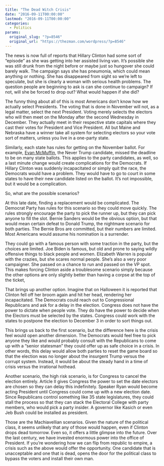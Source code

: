 ```yaml
---
title: "The Dead Witch Crisis"
date: "2016-09-11T00:00:00"
lastmod: "2016-09-11T00:00:00"
categories:
  - Politics
params:
  original_slug: "?p=8546"
  original_url: "https://thezman.com/wordpress/?p=8546"
---
```


The news is now full of reports that Hillary Clinton had some sort of
“episode” as she was getting into her assisted living van. It’s possible
she was still drunk from the night before or maybe just so hungover she
could barely walk. The campaign says she has pneumonia, which could mean
anything or nothing. She has disappeared from sight so we’re left to
speculate, but she is clearly a woman with serious health problems. The
question people are beginning to ask is can she continue to campaign? If
not, will she be forced to drop out? What would happen if she did?

The funny thing about all of this is most Americans don’t know how we
actually select Presidents. The voting that is done in November will
not, as a legal matter, select the next President. Voting merely selects
the electors who will then meet on the Monday after the second Wednesday
in December. They actually meet in their respective state capitals where
they cast their votes for President and Vice President. All but Maine
and Nebraska have a winner take all system for selecting electors so
your vote sort of matters, unless you live in a one-party state.

Similarly, each state has rules for getting on the November ballot. For
example, [Evan
McMuffin](https://www.nationalreview.com/sites/default/files/evan-mcmullin-nr-b.jpg),
the Never Trump candidate, missed the deadline to be on many state
ballots. This applies to the party candidates, as well, so a last minute
change would create complications for the Democrats. If Hillary Clinton
was suddenly incapacitated or simply quit the race, the Democrats would
have a problem. They would have to go to court in some states to have
their new candidate listed on the ballot. It’s not impossible, but it
would be a complication.

So, what are the possible scenarios?

At this late date, finding a replacement would be complicated. The
Democrat Party has rules for this scenario so they could move quickly.
The rules strongly encourage the party to pick the runner up, but they
can pick anyone to fill the slot. Bernie Sanders would be the
obvious option, but that would mean certain defeat to Donald Trump, the
nightmare scenario for both parties. The Bernie Bros are committed, but
their numbers are limited. Most Americans would assume his nomination is
a surrender.

They could go with a famous person with some traction in the party, but
the choices are limited. Joe Biden is famous, but old and prone to
saying wildly offensive things to black people and women. Elizabeth
Warren is popular with the crazies, but she scares normal people. She’s
also a very poor campaigner. She passed on a chance to run and passed on
the VP spot. This makes forcing Clinton aside a troublesome scenario
simply because the other options are only slightly better than having a
corpse at the top of the ticket,

That brings up another option. Imagine that on Halloween it is reported
that Clinton fell off her broom again and hit her head, rendering her
incapacitated. The Democrats could reach out to Congressional
Republicans and ask for a delay in the election. Congress does not have
the power to dictate when people vote. They do have the power to decide
when the Electors must be selected by the states. Congress could work
with the states to postpone the election to December 3 in order to sort
things out.

This brings us back to the first scenario, but the difference here is
the crisis feel would open another dimension. The Democrats would feel
free to pick anyone they like and would probably consult with the
Republicans to come up with a “senior statesman” they could offer up as
safe choice in a crisis. In other words, this delay would allow both
parties to reset the game board so that the election was no longer about
the insurgent Trump versus the corrupt system. Instead, it would be
about the steady hand in a time of crisis versus the irrational hothead.

Another scenario, the high risk scenario, is for Congress to cancel the
election entirely. Article II gives Congress the power to set the date
electors are chosen so they can delay this indefinitely. Speaker Ryan
would become acting President until Congress could come up with a new
election date. Since Republicans control something like 35 state
legislatures, they could stall the process so that they can stack the
Electoral College with party members, who would pick a party insider. A
governor like Kasich or even Jeb Bush could be installed as president.

Those are the Machiavellian scenarios. Given the nature of the political
class, it seems unlikely that any of those would happen, even if Clinton
drops dead tomorrow. Even so, it offers a little glimpse into the
future. Over the last century, we have invested enormous power into the
office of President. If you’re wondering how we can flip from republic
to empire, a crisis such as the above would offer the opportunity. One
candidate that is unacceptable and one that is dead, opens the door
for the political class to bypass the voters and install their own man.
